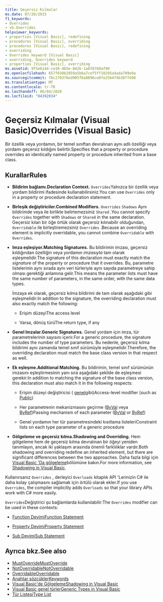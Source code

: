 ```yaml
---
title: Geçersiz Kılmalar
ms.date: 07/20/2015
f1_keywords:
- Overrides
- vb.Overrides
helpviewer_keywords:
- properties [Visual Basic], redefining
- procedures [Visual Basic], overriding
- procedures [Visual Basic], redefining
- overriding
- Overrides keyword [Visual Basic]
- overriding, Overrides keyword
- properties [Visual Basic], overriding
ms.assetid: 9f5e6144-ce10-465e-842b-1a8f8760af90
ms.openlocfilehash: 657f838b2959a5b6a7cef5ff18295a4ada709e9a
ms.sourcegitcommit: f8c270376ed905f6a8896ce0fe25b4f4b38ff498
ms.translationtype: MT
ms.contentlocale: tr-TR
ms.lasthandoff: 06/04/2020
ms.locfileid: "84392034"
---
```

# <a name="overrides-visual-basic"></a><span data-ttu-id="294ec-102">Geçersiz Kılmalar (Visual Basic)</span><span class="sxs-lookup"><span data-stu-id="294ec-102">Overrides (Visual Basic)</span></span>

<span data-ttu-id="294ec-103">Bir özellik veya yordamın, bir temel sınıftan devralınan aynı adlı özelliği veya yordamı geçersiz kıldığını belirtir.</span><span class="sxs-lookup"><span data-stu-id="294ec-103">Specifies that a property or procedure overrides an identically named property or procedure inherited from a base class.</span></span>

## <a name="rules"></a><span data-ttu-id="294ec-104">Kurallar</span><span class="sxs-lookup"><span data-stu-id="294ec-104">Rules</span></span>

- <span data-ttu-id="294ec-105">**Bildirim bağlamı.**</span><span class="sxs-lookup"><span data-stu-id="294ec-105">**Declaration Context.**</span></span> <span data-ttu-id="294ec-106">`Overrides`Yalnızca bir özellik veya yordam bildirimi ifadesinde kullanabilirsiniz.</span><span class="sxs-lookup"><span data-stu-id="294ec-106">You can use `Overrides` only in a property or procedure declaration statement.</span></span>

- <span data-ttu-id="294ec-107">**Birleşik değiştiriciler.**</span><span class="sxs-lookup"><span data-stu-id="294ec-107">**Combined Modifiers.**</span></span> <span data-ttu-id="294ec-108">`Overrides` `Shadows` Aynı bildirimde veya ile birlikte belirtemezsiniz `Shared` .</span><span class="sxs-lookup"><span data-stu-id="294ec-108">You cannot specify `Overrides` together with `Shadows` or `Shared` in the same declaration.</span></span> <span data-ttu-id="294ec-109">Geçersiz kılan bir öğe örtük olarak geçersiz kılınabilir olduğundan, `Overridable` ile birleştiremezsiniz `Overrides` .</span><span class="sxs-lookup"><span data-stu-id="294ec-109">Because an overriding element is implicitly overridable, you cannot combine `Overridable` with `Overrides`.</span></span>

- <span data-ttu-id="294ec-110">**Imza eşleşiyor.**</span><span class="sxs-lookup"><span data-stu-id="294ec-110">**Matching Signatures.**</span></span> <span data-ttu-id="294ec-111">Bu bildirimin imzası, geçersiz kıldığından özelliğin veya yordamın *imzasıyla* tam olarak eşleşmelidir.</span><span class="sxs-lookup"><span data-stu-id="294ec-111">The signature of this declaration must exactly match the *signature* of the property or procedure that it overrides.</span></span> <span data-ttu-id="294ec-112">Bu, parametre listelerinin aynı sırada aynı veri türleriyle aynı sayıda parametreye sahip olması gerektiği anlamına gelir.</span><span class="sxs-lookup"><span data-stu-id="294ec-112">This means the parameter lists must have the same number of parameters, in the same order, with the same data types.</span></span>

  <span data-ttu-id="294ec-113">İmzaya ek olarak, geçersiz kılma bildirimi de tam olarak aşağıdaki gibi eşleşmelidir:</span><span class="sxs-lookup"><span data-stu-id="294ec-113">In addition to the signature, the overriding declaration must also exactly match the following:</span></span>

  - <span data-ttu-id="294ec-114">Erişim düzeyi</span><span class="sxs-lookup"><span data-stu-id="294ec-114">The access level</span></span>

  - <span data-ttu-id="294ec-115">Varsa, dönüş türü</span><span class="sxs-lookup"><span data-stu-id="294ec-115">The return type, if any</span></span>

- <span data-ttu-id="294ec-116">**Genel Imzalar.**</span><span class="sxs-lookup"><span data-stu-id="294ec-116">**Generic Signatures.**</span></span> <span data-ttu-id="294ec-117">Genel yordam için imza, tür parametrelerinin sayısını içerir.</span><span class="sxs-lookup"><span data-stu-id="294ec-117">For a generic procedure, the signature includes the number of type parameters.</span></span> <span data-ttu-id="294ec-118">Bu nedenle, geçersiz kılma bildirimi aynı zamanda temel sınıf sürümüyle eşleşmelidir.</span><span class="sxs-lookup"><span data-stu-id="294ec-118">Therefore, the overriding declaration must match the base class version in that respect as well.</span></span>

- <span data-ttu-id="294ec-119">**Ek eşleşme.**</span><span class="sxs-lookup"><span data-stu-id="294ec-119">**Additional Matching.**</span></span> <span data-ttu-id="294ec-120">Bu bildirimin, temel sınıf sürümünün imzasını eşleştirmesinin yanı sıra aşağıdaki şekilde de eşleşmesi gerekir:</span><span class="sxs-lookup"><span data-stu-id="294ec-120">In addition to matching the signature of the base class version, this declaration must also match it in the following respects:</span></span>

  - <span data-ttu-id="294ec-121">Erişim düzeyi değiştiricisi ( [genel](public.md)gibi)</span><span class="sxs-lookup"><span data-stu-id="294ec-121">Access-level modifier (such as [Public](public.md))</span></span>

  - <span data-ttu-id="294ec-122">Her parametrenin mekanizmasını geçirme ([ByVal](byval.md) veya [ByRef](byref.md))</span><span class="sxs-lookup"><span data-stu-id="294ec-122">Passing mechanism of each parameter ([ByVal](byval.md) or [ByRef](byref.md))</span></span>

  - <span data-ttu-id="294ec-123">Genel yordamın her tür parametresindeki kısıtlama listeleri</span><span class="sxs-lookup"><span data-stu-id="294ec-123">Constraint lists on each type parameter of a generic procedure</span></span>

- <span data-ttu-id="294ec-124">**Gölgeleme ve geçersiz kılma.**</span><span class="sxs-lookup"><span data-stu-id="294ec-124">**Shadowing and Overriding.**</span></span> <span data-ttu-id="294ec-125">Hem gölgeleme hem de geçersiz kılma devralınan bir öğeyi yeniden tanımlayın, ancak iki yaklaşım arasında önemli farklılıklar vardır.</span><span class="sxs-lookup"><span data-stu-id="294ec-125">Both shadowing and overriding redefine an inherited element, but there are significant differences between the two approaches.</span></span> <span data-ttu-id="294ec-126">Daha fazla bilgi için [Visual Basic 'Da gölgeleme](../../programming-guide/language-features/declared-elements/shadowing.md)bölümüne bakın.</span><span class="sxs-lookup"><span data-stu-id="294ec-126">For more information, see [Shadowing in Visual Basic](../../programming-guide/language-features/declared-elements/shadowing.md).</span></span>

<span data-ttu-id="294ec-127">Kullanırsanız `Overrides` , derleyici `Overloads` kitaplık API 'Lerinizin C# ile daha kolay çalışmasını sağlamak için örtülü olarak ekler.</span><span class="sxs-lookup"><span data-stu-id="294ec-127">If you use `Overrides`, the compiler implicitly adds `Overloads` so that your library APIs work with C# more easily.</span></span>

<span data-ttu-id="294ec-128">`Overrides`Değiştirici şu bağlamlarda kullanılabilir:</span><span class="sxs-lookup"><span data-stu-id="294ec-128">The `Overrides` modifier can be used in these contexts:</span></span>

- [<span data-ttu-id="294ec-129">Function Deyimi</span><span class="sxs-lookup"><span data-stu-id="294ec-129">Function Statement</span></span>](../statements/function-statement.md)

- [<span data-ttu-id="294ec-130">Property Deyimi</span><span class="sxs-lookup"><span data-stu-id="294ec-130">Property Statement</span></span>](../statements/property-statement.md)

- [<span data-ttu-id="294ec-131">Sub Deyimi</span><span class="sxs-lookup"><span data-stu-id="294ec-131">Sub Statement</span></span>](../statements/sub-statement.md)

## <a name="see-also"></a><span data-ttu-id="294ec-132">Ayrıca bkz.</span><span class="sxs-lookup"><span data-stu-id="294ec-132">See also</span></span>

- [<span data-ttu-id="294ec-133">MustOverride</span><span class="sxs-lookup"><span data-stu-id="294ec-133">MustOverride</span></span>](mustoverride.md)
- [<span data-ttu-id="294ec-134">NotOverridable</span><span class="sxs-lookup"><span data-stu-id="294ec-134">NotOverridable</span></span>](notoverridable.md)
- [<span data-ttu-id="294ec-135">Overridable</span><span class="sxs-lookup"><span data-stu-id="294ec-135">Overridable</span></span>](overridable.md)
- [<span data-ttu-id="294ec-136">Anahtar sözcükler</span><span class="sxs-lookup"><span data-stu-id="294ec-136">Keywords</span></span>](../keywords/index.md)
- [<span data-ttu-id="294ec-137">Visual Basic'de Gölgeleme</span><span class="sxs-lookup"><span data-stu-id="294ec-137">Shadowing in Visual Basic</span></span>](../../programming-guide/language-features/declared-elements/shadowing.md)
- [<span data-ttu-id="294ec-138">Visual Basic genel türler</span><span class="sxs-lookup"><span data-stu-id="294ec-138">Generic Types in Visual Basic</span></span>](../../programming-guide/language-features/data-types/generic-types.md)
- [<span data-ttu-id="294ec-139">Tür Listesi</span><span class="sxs-lookup"><span data-stu-id="294ec-139">Type List</span></span>](../statements/type-list.md)

